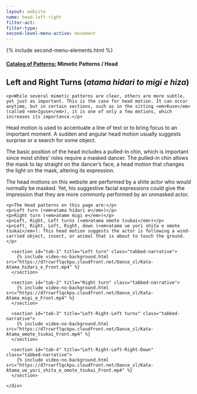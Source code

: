 ```yaml
---
layout: website
name: head-left-right
filter-act:
filter-type:
second-level-menu-active: movement
---
```

{% include second-menu-elements.html %}

<main class="page-content">
  <div class="text-container">
    <h4><a href="/movement/">Catalog of Patterns:</a> Mimetic Patterns / Head</h4>
    <h2>Left and Right Turns (<em>atama hidari to migi e hiza</em>)</h2>

    <p>While several mimetic patterns are clear, others are more subtle, yet just as important. This is the case for head motion. It can occur anytime, but in certain sections, such as in the sitting <em>Kuse</em> (called <em>Iguse</em>), it is one of only a few motions, which increases its importance.</p>

<p>Head motion is used to accentuate a line of text or to bring focus to an important moment.  A sudden and angular head motion usually suggests surprise or a search for some object.</p>

<p>The basic position of the head includes a pulled-in chin, which is important since most shites’ roles require a masked dancer. The pulled-in chin allows the mask to lay straight on the dancer’s face, a head motion that changes the light on the mask, altering its expression.</p>

<p>The head motions on this website are performed by a shite actor who would normally be masked. Yet, his suggestive facial expressions could give the impression that they are more commonly performed by an unmasked actor.</p>


    <p>The Head patterns on this page are:</p>
    <p>Left turn (<em>atama hidari e</em>)</p>
    <p>Right turn (<em>atame migi e</em>)</p>
    <p>Left, Right, Left turns (<em>atama omote tsukai</em>)</p>
    <p>Left, Right, Left, Right, down (<em>atama ue yori shita e omote tsukai</em>): This head motion suggests the actor is following a wind-carried object, insect, or animal that is about to touch the ground.</p>

  </div>

<div class="tabs-container">
  <div class="tabs-container__links">
    <div class="wrapper">
      <div id="tabs"></div>
    </div>
  </div>
  <div class="tabs-container__content">
    <div class="wrapper">

      <section id="tab-1" title="Left turn" class="tabbed-narrative">
        {% include video-no-background.html src="https://d7rcwrflqckpu.cloudfront.net/Dance_sl/Kata-Atama_hidari_e_Front.mp4" %}
      </section>

      <section id="tab-2" title="Right turn" class="tabbed-narrative">
        {% include video-no-background.html src="https://d7rcwrflqckpu.cloudfront.net/Dance_sl/Kata-Atama_migi_e_Front.mp4" %}
      </section>

      <section id="tab-3" title="Left-Right-Left turns" class="tabbed-narrative">
        {% include video-no-background.html src="https://d7rcwrflqckpu.cloudfront.net/Dance_sl/Kata-Atama_omote_tsukai_Front.mp4" %}
      </section>

      <section id="tab-4" title="Left-Right-Left-Right-Down" class="tabbed-narrative">
        {% include video-no-background.html src="https://d7rcwrflqckpu.cloudfront.net/Dance_sl/Kata-Atama_ue_yori_shita_e_omote_tsukai_Front.mp4" %}
      </section>

    </div>
  </div>
</div>
</main>

